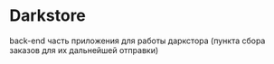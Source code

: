 # Darkstore
back-end часть приложения для работы даркстора (пункта сбора заказов для их дальнейшей отправки)
